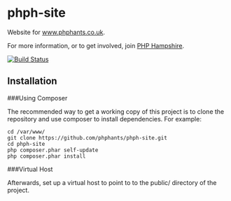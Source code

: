 phph-site
=========

Website for www.phphants.co.uk.

For more information, or to get involved, join [PHP Hampshire](http://phphants.co.uk/join).

[![Build Status](https://secure.travis-ci.org/phphants/phph-site.png?branch=master)](https://travis-ci.org/phphants/phph-site)

Installation
------------

###Using Composer

The recommended way to get a working copy of this project is to clone the repository and use composer to install dependencies. For example:

    cd /var/www/
    git clone https://github.com/phphants/phph-site.git
    cd phph-site
    php composer.phar self-update
    php composer.phar install


###Virtual Host

Afterwards, set up a virtual host to point to to the public/ directory of the project.
